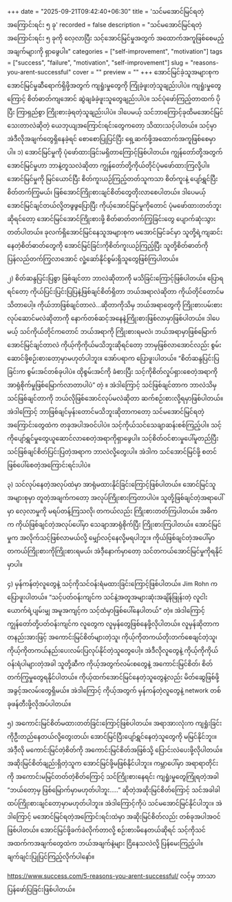 +++
date = "2025-09-21T09:42:40+06:30"
title = 'သင်မအောင်မြင်ရတဲ့အကြောင်းရင်း ၅ ခု'
recorded = false
description = "သင်မအောင်မြင်ရတဲ့အကြောင်းရင်း ၅ ခုကို လေ့လာပြီး သင့်အောင်မြင်မှုအတွက် အထောက်အကူဖြစ်စေမည့် အချက်များကို ရှာဖွေပါ။"
categories = ["self-improvement", "motivation"]
tags = ["success", "failure", "motivation", "self-improvement"]
slug = "reasons-you-arent-successful"
cover = ""
preview = ""
+++
အောင်မြင်ခဲ့သူအများစုက အောင်မြင်မှုဆီရောက်ရှိဖို့အတွက် ကျရှုံးမှုတွေကို ကြုံခဲ့ဖူးတဲ့သူချည်းပါပဲ။ ကျရှုံးမှုတွေကြောင့် စိတ်ဓာတ်ကျအောင် ဆွဲချခံခဲ့ဖူးသူတွေချည်းပါပဲ။ သင်ပုံဖော်ကြည့်တာထက် ပိုပြီး ကြာရှည်စွာ ကြိုးစားခဲ့ရတဲ့သူချည်းပါပဲ။ ဒါပေမယ့် သင်ဘာကြောင့်ခုထိမအောင်မြင်သေးတာလဲဆိုတဲ့ ယေဘုယျအကြောင်းရင်းတွေကတော့ သိထားသင့်ပါတယ်။ သင့်မှာ အဲဒီလိုအချက်တွေရှိနေခဲ့ရင် စောစောပြုပြင်ပြီး ရှေ့ဆက်ဖို့အထောက်အကူဖြစ်စေမှာပါ။
၁) အောင်မြင်မှုကို ပုံဖော်ထားခြင်းမရှိတာကြောင့်ဖြစ်ပါတယ်။
ကျွန်တော်တို့အတွက်အောင်မြင်မှုဟာ ဘာနဲ့တူသလဲဆိုတာ ကျွန်တော်တို့ကိုယ်တိုင်ပုံမဖော်ထားကြလို့ပါ။ အောင်မြင်မှုကို မြင်ယောင်ပြီး စိတ်ကူးယဉ်ကြည့်တတ်သူကသာ စိတ်ကူးနဲ့ ပျော်ရွှင်ပြီး စိတ်တက်ကြွမယ်၊ ဖြစ်အောင်ကြိုးစားချင်စိတ်တွေတိုးလာစေပါတယ်။ ဒါပေမယ့်အောင်မြင်ချင်တယ်လို့တဖွဖွပြောပြီး ကိုယ့်အောင်မြင်မှုကိုတောင် ပုံမဖော်ထားတတ်ဘူးဆိုရင်တော့ အောင်မြင်အောင်ကြိုးစားဖို့ စိတ်ဓာတ်တက်ကြွခြင်းတွေ ပျောက်ဆုံးသွားတတ်ပါတယ်။ ခုလက်ရှိအောင်မြင်နေသူအများစုက မအောင်မြင်ခင်မှာ သူတို့ရဲ့ကျဆင်းနေတဲ့စိတ်ဓာတ်တွေကို အောင်မြင်ခြင်းကိုစိတ်ကူးယဉ်ကြည့်ပြီး သူတို့စိတ်ဓာတ်ကိုပြန်လည်တက်ကြွလာအောင် လှုံ့ဆော်နိုင်စွမ်းရှိသူတွေဖြစ်ကြပါတယ်။

၂) စိတ်ဆန္ဒပြင်းပြစွာ ဖြစ်ချင်တာ ဘာလဲဆိုတာကို မသိခြင်းကြောင့်ဖြစ်ပါတယ်။
ပြောရရင်တော့ ကိုယ်ပြင်းပြင်းပြပြနဲ့ဖြစ်ချင်စိတ်ရှိတာ ဘယ်အရာလဲဆိုတာ ကိုယ်တိုင်တောင်မသိတာပေါ့။ ကိုယ်ဘာဖြစ်ချင်တာလဲ…ဆိုတာကိုသိမှ ဘယ်အရာတွေကို ကြိုးစားပမ်းစားလုပ်ဆောင်မလဲဆိုတာကို နောက်တစ်ဆင့်အနေနဲ့ကြိုးစားဖြစ်လာမှာဖြစ်ပါတယ်။ ဒါပေမယ့် သင်ကိုယ်တိုင်ကတောင် ဘယ်အရာကို ကြိုးစားရမလဲ၊ ဘယ်အရာမှာဖြစ်မြောက်အောင်မြင်ချင်တာလဲ ကိုယ့်ကိုကိုယ်မသိဘူးဆိုရင်တော့ ဘာမှဖြစ်လာအောင်လည်း စွမ်းဆောင်ဖို့စဉ်းစားတော့မှာမဟုတ်ပါဘူး။ အော်ပရာက ပြောဖူးပါတယ်။ “စိတ်ဆန္ဒပြင်းပြခြင်းက စွမ်းအင်တစ်ခုပါပဲ။ ထိုစွမ်းအင်ကို ခံစားပြီး သင့်ကိုစိတ်လှုပ်ရှားစေတဲ့အရာကို အာရုံစိုက်မှုဖြစ်မြောက်လာတာပါပဲ” တဲ့ ။ အဲဒါကြောင့် သင်ဖြစ်ချင်တာက ဘာလဲသိမှ သင်ဖြစ်ချင်တာကို ဘယ်လိုဖြစ်အောင်လုပ်မလဲဆိုတာ ဆက်စဉ်းစားလို့ရမှာဖြစ်ပါတယ်။ အဲဒါကြောင့် ဘာဖြစ်ချင်မှန်းတောင်မသိဘူးဆိုတာကတော့ သင်မအောင်မြင်ရတဲ့အကြောင်းတွေထဲက တခုအပါအဝင်ပါပဲ။ သင့်ကိုယ်သင်သေချာဆန်းစစ်ကြည့်ပါ။ သင့်ကိုပျော်ရွှင်မှုတွေယူဆောင်လာစေတဲ့အရာကိုရှာဖွေပါ။ သင့်စိတ်ဝင်စားမှုပေါ်မူတည်ပြီး သင်ဖြစ်ချင်စိတ်ပြင်းပြတဲ့အရာက ဘာလဲလို့တွေးပါ။ အဲဒါက သင်အောင်မြင်ဖို့ စတင်ဖြစ်ပေါ်စေတဲ့အကြောင်းရင်းပါပဲ။

၃) သင်လုပ်နေတဲ့အလုပ်ထဲမှာ အာရုံမထားနိုင်ခြင်းကြောင့်ဖြစ်ပါတယ်။
အောင်မြင်သူအများစုမှာ တူတဲ့အချက်ကတော့ အလုပ်ကြိုးစားကြတာပါပဲ။ သူတို့ဖြစ်ချင်တဲ့အရာပေါ်မှာ လေ့လာမှုကို မရပ်တန့်ကြသလို၊ တကယ်လည်း ကြိုးစားတတ်ကြပါတယ်။ အဓိကက ကိုယ်ဖြစ်ချင်တဲ့အလုပ်ပေါ်မှာ သေချာအာရုံစိုက်ပြီး ကြိုးစားကြပါတယ်။ အောင်မြင်မှုက အလိုက်သင့်ဖြစ်လာမယ်လို့ မျှော်လင့်နေလို့မရပါဘူး။ ကိုယ်ဖြစ်ချင်တဲ့အပေါ်မှာ တကယ်ကြိုးစားကိုကြိုးစားရမယ်၊ အဲဒီ့နောက်မှာတော့ သင်တကယ်အောင်မြင်မှုကိုရနိုင်မှာပါ။

၄) မှန်ကန်တဲ့လူတွေနဲ့ သင့်ကိုသင်ဝန်းရံမထားခြင်းကြောင့်ဖြစ်ပါတယ်။
Jim Rohn ကပြောဖူးပါတယ်။ “သင့်ပတ်ဝန်းကျင်က သင်နဲ့အတူအများဆုံးအချိန်ဖြုန်းတဲ့ လူငါးယောက်ရဲ့ပျမ်းမျှ အမူအကျင့်က သင့်ထံမှာဖြစ်ပေါ်နေပါတယ်” တဲ့။ အဲဒါကြောင့် ကျွန်တော်တို့ပတ်ဝန်းကျင်က လူတွေက လူမှန်တွေဖြစ်နေဖို့လိုပါတယ်။ လူမှန်ဆိုတာက တနည်းအားဖြင့် အကောင်းမြင်စိတ်များတဲ့သူ၊ ကိုယ့်ကိုတကယ်တိုးတက်စေချင်တဲ့သူ၊ ကိုယ့်ကိုတကယ်နည်းပေးလမ်းပြလုပ်နိုင်တဲ့သူတွေပေါ့။ အဲဒီလိုလူတွေနဲ့ ကိုယ့်ကိုကိုယ်ဝန်းရံပါများတဲ့အခါ သူတို့ဆီက ကိုယ့်အတွက်လမ်းစတွေနဲ့ အကောင်းမြင်စိတ်၊ စိတ်တက်ကြွမှုတွေရနိုင်ပါတယ်။ ကိုယ့်ထက်အောင်မြင်နေတဲ့သူတွေနဲ့လည်း မိတ်ဆွေဖြစ်ဖို့အခွင့်အလမ်းတွေရှိမယ်။ အဲဒါကြောင့် ကိုယ့်အတွက် မှန်ကန်တဲ့လူတွေနဲ့ network တစ်ခုဖန်တီးဖို့လိုအပ်ပါတယ်။

၅) အကောင်းမြင်စိတ်မထားတတ်ခြင်းကြောင့်ဖြစ်ပါတယ်။
အရာအားလုံးက ကျရှုံးခြင်းကိုဦးတည်နေတယ်လို့တွေးတယ်၊ အောင်မြင်ပြီးပျော်ရွှင်နေတဲ့သူတွေကို မမြင်နိုင်ဘူး။ အဲဒီ့လို မကောင်းမြင်တဲ့စိတ်ကို အကောင်းမြင်စိတ်အဖြစ်သို့ ပြောင်းလဲပေးဖို့လိုပါတယ်။ အဆိုးမြင်စိတ်ချည်းရှိတဲ့သူက အောင်မြင်ဖို့မဖြစ်နိုင်ပါဘူး။ ကမ္ဘာပေါ်မှာ အရာရာတိုင်းကို အကောင်းမမြင်တတ်တဲ့စိတ်ကြောင့် သင်ကြိုးစားနေရင်း ကျရှုံးမှုတွေကြုံရတဲ့အခါ “ဘယ်တော့မှ ဖြစ်မြောက်မှာမဟုတ်ပါဘူး…..” ဆိုတဲ့အဆိုးမြင်စိတ်ကြောင့် သင်အခါခါ ထပ်ကြိုးစားချင်တော့မှာမဟုတ်ပါဘူး။ အဲဒါကြောင့်ကိုပဲ သင်မအောင်မြင်နိုင်ပါဘူး။ အဲဒါကြောင့် မအောင်မြင်ရတဲ့အကြောင်းရင်းထဲမှာ အဆိုးမြင်စိတ်လည်း တစ်ခုအပါအဝင်ဖြစ်ပါတယ်။
အောင်မြင်ဖို့ခက်ခဲလိုက်တာလို့ စဉ်းစားမိနေတယ်ဆိုရင် သင့်ကိုသင် အထက်ကအချက်တွေထဲက ဘယ်အချက်နဲ့များ ငြိနေသလဲလို့ ပြန်မေးကြည့်ပါ။ ချက်ချင်းပြုပြင်ကြည့်လိုက်ပါနော်။

https://www.success.com/5-reasons-you-arent-successful/ လင့်မှ ဘာသာပြန်ဖော်ပြခြင်းဖြစ်ပါတယ်။ 
